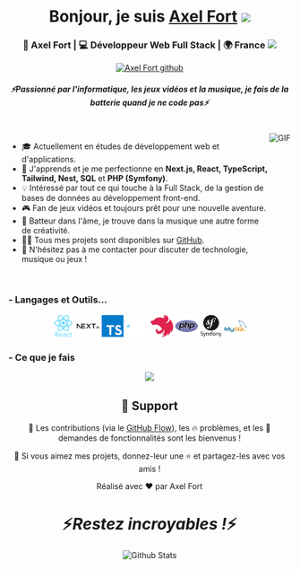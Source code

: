 <div align="center">
   <h1>Bonjour, je suis <a href="https://github.com/Vrizix">Axel Fort</a> <img src="https://media.giphy.com/media/hvRJCLFzcasrR4ia7z/giphy.gif" width="25px"></h1>
</div>

<p align='center'>
   <!-- Ici, vous pouvez ajouter des liens vers vos profils sociaux ou professionnels comme LinkedIn, Twitter, etc. -->
</p>

<div align="center">
<h3> 🙎 Axel Fort | 💻 Développeur Web Full Stack | 🌍 France <img src="https://media.giphy.com/media/WUlplcMpOCEmTGBtBW/giphy.gif" width="30"></h3>
</div>

<p align="center">
   <!-- Badge de suivi Twitter ou autre, si vous le souhaitez -->
   <a href="https://visitor-badge.glitch.me/badge?page_id=Vrizix.Vrizix"> <img alt="Axel Fort github" src="https://visitor-badge.glitch.me/badge?page_id=Vrizix.Vrizix"> </a>
</p>

<h5 align="center">
   <i>⚡️Passionné par l'informatique, les jeux vidéos et la musique, je fais de la batterie quand je ne code pas⚡️</i>
</h5>
 
<br />
<img align="right" height="270px" alt="GIF" src="https://media.giphy.com/media/3FjEPbKqEPhPpmC8uY/giphy.gif" />

- 🎓 Actuellement en études de développement web et d'applications.
- 🌱 J'apprends et je me perfectionne en **Next.js, React, TypeScript, Tailwind, Nest, SQL** et **PHP (Symfony)**.
- 💡 Intéressé par tout ce qui touche à la Full Stack, de la gestion de bases de données au développement front-end.
- 🎮 Fan de jeux vidéos et toujours prêt pour une nouvelle aventure.
- 🥁 Batteur dans l'âme, je trouve dans la musique une autre forme de créativité.
- 👨‍💻 Tous mes projets sont disponibles sur [GitHub](https://github.com/Vrizix).
- 💬 N'hésitez pas à me contacter pour discuter de technologie, musique ou jeux !

<br />

### - Langages et Outils...

<p align="center">
  <!-- Ici, vous pouvez ajouter des badges pour les langages et outils que vous utilisez -->
  <img src="https://raw.githubusercontent.com/devicons/devicon/master/icons/react/react-original-wordmark.svg" alt="react" width="40" height="40"/>
  <img src="https://raw.githubusercontent.com/devicons/devicon/master/icons/nextjs/nextjs-original-wordmark.svg" alt="nextjs" width="40" height="40"/>
  <img src="https://raw.githubusercontent.com/devicons/devicon/master/icons/typescript/typescript-original.svg" alt="typescript" width="40" height="40"/>
  <img src="https://raw.githubusercontent.com/devicons/devicon/master/icons/tailwindcss/tailwindcss-original-wordmark.svg" alt="tailwind" width="40" height="40"/>
  <img src="https://raw.githubusercontent.com/devicons/devicon/master/icons/nestjs/nestjs-plain.svg" alt="nestjs" width="40" height="40"/>
  <img src="https://raw.githubusercontent.com/devicons/devicon/master/icons/php/php-original.svg" alt="php" width="40" height="40"/>
  <img src="https://raw.githubusercontent.com/devicons/devicon/master/icons/symfony/symfony-original-wordmark.svg" alt="symfony" width="40" height="40"/>
  <img src="https://raw.githubusercontent.com/devicons/devicon/master/icons/mysql/mysql-original-wordmark.svg" alt="mysql" width="40" height="40"/>
</p>

### - Ce que je fais

<p align="center">
   <img src="https://dl.openseauserdata.com/cache/originImage/files/527a9783c28c70962773a73db797ea4d.gif" />
</p>

<h2 align="center">🤝 Support</h2>

<p align="center">🎀 Les contributions (via le <a href="https://guides.github.com/introduction/flow" title="GitHub flow">GitHub Flow</a>), les 🔥 problèmes, et les 🥮 demandes de fonctionnalités sont les bienvenus !</p>

<p align="center">💙 Si vous aimez mes projets, donnez-leur une ⭐ et partagez-les avec vos amis !</p>
<p align="center">Réalisé avec ❤️ par Axel Fort</p>

<h1 align='center'>⚡️<i>Restez incroyables !</i>⚡️</h1>

<p align="center">
        <img src="https://raw.githubusercontent.com/mayhemantt/mayhemantt/Update/svg/Bottom.svg" alt="Github Stats" />
</p>
